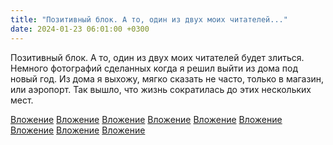 ```yaml
---
title: "Позитивный блок. А то, один из двух моих читателей..."
date: 2024-01-23 06:01:00 +0300
---
```


Позитивный блок. А то, один из двух моих читателей будет злиться.
Немного фотографий сделанных когда я решил выйти из дома под новый год.
Из дома я выхожу, мягко сказать не часто, только в магазин, или аэропорт. Так вышло, что жизнь сократилась до этих нескольких мест.


[Вложение](/assets/vk_photos/2/ZZnk4VA24yU.jpg)
[Вложение](/assets/vk_photos/2/C8hvugJpnW8.jpg)
[Вложение](/assets/vk_photos/1/lrjI1Kl5IcA.jpg)
[Вложение](/assets/vk_photos/3/srLxPlLlRIs.jpg)
[Вложение](/assets/vk_photos/2/0tdQIvP8bFI.jpg)
[Вложение](/assets/vk_photos/2/ZOK_sZkcmUE.jpg)
[Вложение](/assets/vk_photos/2/Cd8Eho7TO0c.jpg)
[Вложение](/assets/vk_photos/2/7LVZRZfd3mY.jpg)
[Вложение](/assets/vk_photos/2/DgTXoJ5YchY.jpg)
